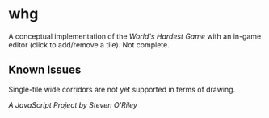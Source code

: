 # whg
A conceptual implementation of the *World's Hardest Game* with an in-game editor (click to add/remove a tile). Not complete.

## Known Issues
Single-tile wide corridors are not yet supported in terms of drawing.

*A JavaScript Project by Steven O'Riley*
